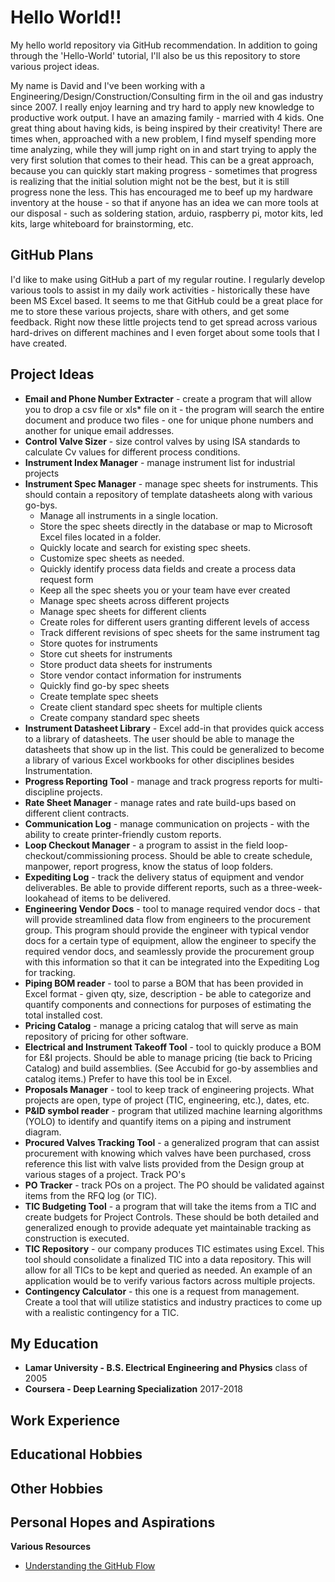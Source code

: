 
# Hello World!!
My hello world repository via GitHub recommendation.  In addition to going through the 'Hello-World' tutorial, I'll also be us this repository to store various project ideas.

My name is David and I've been working with a Engineering/Design/Construction/Consulting firm in the oil and gas industry since 2007.  I really enjoy learning and try hard to apply new knowledge to productive work output.  I have an amazing family - married with 4 kids.  One great thing about having kids, is being inspired by their creativity!  There are times when, approached with a new problem,  I find myself spending more time analyzing, while they will jump right on in and start trying to apply the very first solution that comes to their head.  This can be a great approach, because you can quickly start making progress - sometimes that progress is realizing that the initial solution might not be the best, but it is still progress none the less.  This has encouraged me to beef up my hardware inventory at the house - so that if anyone has an idea we can more tools at our disposal - such as soldering station, arduio, raspberry pi, motor kits, led kits, large whiteboard for brainstorming, etc.
## GitHub Plans
I'd like to make using GitHub a part of my regular routine.  I regularly develop various tools to assist in my daily work activities - historically these have been MS Excel based.  It seems to me that GitHub could be a great place for me to store these various projects, share with others, and get some feedback.  Right now these little projects tend to get spread across various hard-drives on different machines and I even forget about some tools that I have created.
## Project Ideas
- **Email and Phone Number Extracter** - create a program that will allow you to drop a csv file or xls\* file on it - the program will search the entire document and produce two files - one for unique phone numbers and another for unique email addresses.
- **Control Valve Sizer** - size control valves by using ISA standards to calculate Cv values for different process conditions.
- **Instrument Index Manager** - manage instrument list for industrial projects
- **Instrument Spec Manager** - manage spec sheets for instruments.  This should contain a repository of template datasheets along with various go-bys.
  - Manage all instruments in a single location.
  - Store the spec sheets directly in the database or map to Microsoft Excel files located in a folder.
  - Quickly locate and search for existing spec sheets.
  - Customize spec sheets as needed.
  - Quickly identify process data fields and create a process data request form
  - Keep all the spec sheets you or your team have ever created
  - Manage spec sheets across different projects
  - Manage spec sheets for different clients
  - Create roles for different users granting different levels of access
  - Track different revisions of spec sheets for the same instrument tag
  - Store quotes for instruments
  - Store cut sheets for instruments
  - Store product data sheets for instruments
  - Store vendor contact information for instruments
  - Quickly find go-by spec sheets
  - Create template spec sheets
  - Create client standard spec sheets for multiple clients
  - Create company standard spec sheets
- **Instrument Datasheet Library** - Excel add-in that provides quick access to a library of datasheets.  The user should be able to manage the datasheets that show up in the list.  This could be generalized to become a library of various Excel workbooks for other disciplines besides Instrumentation.
- **Progress Reporting Tool** - manage and track progress reports for multi-discipline projects.
- **Rate Sheet Manager** - manage rates and rate build-ups based on different client contracts.
- **Communication Log** - manage communication on projects - with the ability to create printer-friendly custom reports.
- **Loop Checkout Manager** - a program to assist in the field loop-checkout/commissioning process.  Should be able to create schedule, manpower, report progress, know the status of loop folders.
- **Expediting Log** - track the delivery status of equipment and vendor deliverables.  Be able to provide different reports, such as a three-week-lookahead of items to be delivered.
- **Engineering Vendor Docs** - tool to manage required vendor docs - that will provide streamlined data flow from engineers to the procurement group. This program should provide the engineer with typical vendor docs for a certain type of equipment, allow the engineer to specify the required vendor docs, and seamlessly provide the procurement group with this information so that it can be integrated into the Expediting Log for tracking.
- **Piping BOM reader** - tool to parse a BOM that has been provided in Excel format - given qty, size, description - be able to categorize and quantify components and connections for purposes of estimating the total installed cost.
- **Pricing Catalog** - manage a pricing catalog that will serve as main repository of pricing for other software.
- **Electrical and Instrument Takeoff Tool** - tool to quickly produce a BOM for E&I projects.  Should be able to manage pricing (tie back to Pricing Catalog) and build assemblies.  (See Accubid for go-by assemblies and catalog items.)  Prefer to have this tool be in Excel.
- **Proposals Manager** - tool to keep track of engineering projects.  What projects are open, type of project (TIC, engineering, etc.), dates, etc.
- **P&ID symbol reader** - program that utilized machine learning algorithms (YOLO) to identify and quantify items on a piping and instrument diagram.
- **Procured Valves Tracking Tool** - a generalized program that can assist procurement with knowing which valves have been purchased, cross reference this list with valve lists provided from the Design group at various stages of a project.  Track PO's
- **PO Tracker** - track POs on a project.  The PO should be validated against items from the RFQ log (or TIC).
- **TIC Budgeting Tool** - a program that will take the items from a TIC and create budgets for Project Controls.  These should be both detailed and generalized enough to provide adequate yet maintainable tracking as construction is executed.
- **TIC Repository** - our company produces TIC estimates using Excel.  This tool should consolidate a finalized TIC into a data repository.  This will allow for all TICs to be kept and queried as needed.  An example of an application would be to verify various factors across multiple projects.
- **Contingency Calculator** - this one is a request from management.  Create a tool that will utilize statistics and industry practices to come up with a realistic contingency for a TIC.


## My Education
- **Lamar University - B.S. Electrical Engineering and Physics** class of 2005
- **Coursera - Deep Learning Specialization** 2017-2018

## Work Experience

## Educational Hobbies

## Other Hobbies

## Personal Hopes and Aspirations


**Various Resources**
- [Understanding the GitHub Flow](https://guides.github.com/introduction/flow/)
